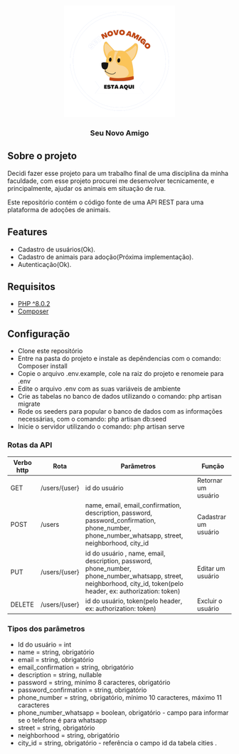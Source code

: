 <p align="center">
    <img src="logo_seu_novo_amigo_sem_fundo.png" style="width: 250px;"/>
</p>

<h3 align="center">
    Seu Novo Amigo
</h3>

## Sobre o projeto

Decidi fazer esse projeto para um trabalho final de uma disciplina da minha faculdade, com esse projeto procurei me desenvolver tecnicamente, e principalmente, ajudar os animais em situação de rua. 

Este repositório contém o código fonte de uma API REST para uma plataforma de adoções de animais.

## Features

- Cadastro de usuários(Ok).
- Cadastro de animais para adoção(Próxima implementação).
- Autenticação(Ok).

## Requisitos

 - <a href="https://www.php.net/downloads.php" _target="blank">PHP ^8.0.2</a> 
 - <a href="https://getcomposer.org/download/" _target="blank">Composer</a> 

## Configuração

- Clone este repositório
- Entre na pasta do projeto e instale as depêndencias com o comando: Composer install
- Copie o arquivo .env.example, cole na raiz do projeto e renomeie para .env
- Edite o arquivo .env com as suas variáveis de ambiente
- Crie as tabelas no banco de dados utilizando o comando: php artisan migrate
- Rode os seeders para popular o banco de dados com as informações necessárias, com o comando: php artisan db:seed
- Inicie o servidor utilizando o comando: php artisan serve



### Rotas da API

|Verbo http  | Rota | Parâmetros | Função
|--|--|--|--
|GET| /users/{user} | id do usuário | Retornar um usuário 
|POST| /users | name, email, email_confirmation, description, password, password_confirmation, phone_number, phone_number_whatsapp, street, neighborhood, city_id| Cadastrar um usuário
|PUT| /users/{user}| id do usuário , name, email, description, password, phone_number, phone_number_whatsapp, street, neighborhood, city_id, token(pelo header, ex: authorization: token) |Editar um usuário
|DELETE| /users/{user}|id do usuário, token(pelo header, ex: authorization: token) | Excluir o usuário


### Tipos dos parâmetros
- Id do usuário = int
- name = string, obrigatório
- email = string, obrigatório
- email_confirmation = string, obrigatório
- description = string, nullable
- password = string, minímo 8 caracteres, obrigatório
- password_confirmation = string, obrigatório
- phone_number = string, obrigatório, mínimo 10 caracteres, máximo 11 caracteres
- phone_number_whatsapp = boolean, obrigatório - campo para informar se o telefone é para whatsapp
- street = string, obrigatório
- neighborhood = string, obrigatório
- city_id = string, obrigatório - referência o campo id da tabela cities
.
